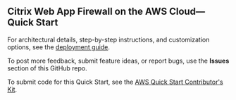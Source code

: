 ## Citrix Web App Firewall on the AWS Cloud—Quick Start

For architectural details, step-by-step instructions, and customization options, see the [deployment guide](https://fwd.aws/k7Xk9).

To post more feedback, submit feature ideas, or report bugs, use the **Issues** section of this GitHub repo. 

To submit code for this Quick Start, see the [AWS Quick Start Contributor's Kit](https://aws-quickstart.github.io/).
